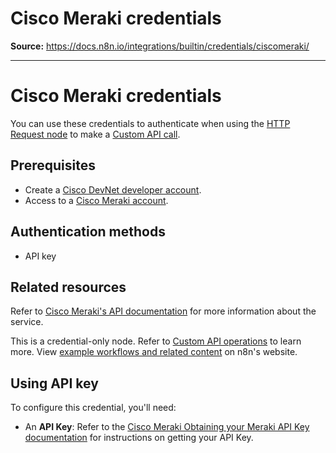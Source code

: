 # Cisco Meraki credentials

**Source:** https://docs.n8n.io/integrations/builtin/credentials/ciscomeraki/

---

# Cisco Meraki credentials

You can use these credentials to authenticate when using the [HTTP Request node](../../core-nodes/n8n-nodes-base.httprequest/) to make a [Custom API call](../../../custom-operations/).

## Prerequisites

- Create a [Cisco DevNet developer account](https://developer.cisco.com).
- Access to a [Cisco Meraki account](https://meraki.cisco.com/).

## Authentication methods

- API key

## Related resources

Refer to [Cisco Meraki's API documentation](https://developer.cisco.com/meraki/api-v1/introduction/) for more information about the service.

This is a credential-only node. Refer to [Custom API operations](../../../custom-operations/) to learn more. View [example workflows and related content](https://n8n.io/integrations/cisco-meraki/) on n8n's website.

## Using API key

To configure this credential, you'll need:

- An **API Key**: Refer to the [Cisco Meraki Obtaining your Meraki API Key documentation](https://developer.cisco.com/meraki/api-v1/authorization/#obtaining-your-meraki-api-key) for instructions on getting your API Key.
